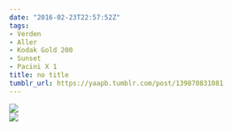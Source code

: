 ```yaml
---
date: "2016-02-23T22:57:52Z"
tags:
- Verden
- Aller
- Kodak Gold 200
- Sunset
- Pacini X 1
title: no title
tumblr_url: https://yaapb.tumblr.com/post/139870831081
---
```

 ![](/tumblr_files/tumblr_o30t0g31F21v9quwwo1_1280.jpg)  
 ![](/tumblr_files/tumblr_o30t0g31F21v9quwwo2_1280.jpg)  
  
